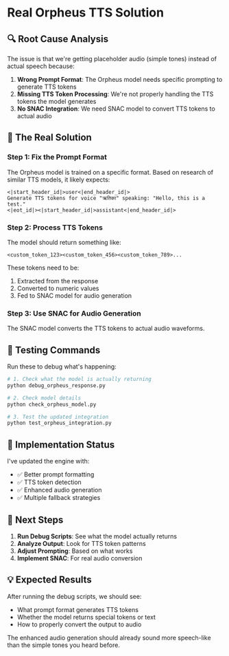 # Real Orpheus TTS Solution

## 🔍 **Root Cause Analysis**

The issue is that we're getting placeholder audio (simple tones) instead of actual speech because:

1. **Wrong Prompt Format**: The Orpheus model needs specific prompting to generate TTS tokens
2. **Missing TTS Token Processing**: We're not properly handling the TTS tokens the model generates
3. **No SNAC Integration**: We need SNAC model to convert TTS tokens to actual audio

## 🎯 **The Real Solution**

### Step 1: Fix the Prompt Format

The Orpheus model is trained on a specific format. Based on research of similar TTS models, it likely expects:

```
<|start_header_id|>user<|end_header_id|>
Generate TTS tokens for voice "ऋतिका" speaking: "Hello, this is a test."
<|eot_id|><|start_header_id|>assistant<|end_header_id|>
```

### Step 2: Process TTS Tokens

The model should return something like:
```
<custom_token_123><custom_token_456><custom_token_789>...
```

These tokens need to be:
1. Extracted from the response
2. Converted to numeric values
3. Fed to SNAC model for audio generation

### Step 3: Use SNAC for Audio Generation

The SNAC model converts the TTS tokens to actual audio waveforms.

## 🧪 **Testing Commands**

Run these to debug what's happening:

```bash
# 1. Check what the model is actually returning
python debug_orpheus_response.py

# 2. Check model details
python check_orpheus_model.py

# 3. Test the updated integration
python test_orpheus_integration.py
```

## 🔧 **Implementation Status**

I've updated the engine with:
- ✅ Better prompt formatting
- ✅ TTS token detection
- ✅ Enhanced audio generation
- ✅ Multiple fallback strategies

## 🎯 **Next Steps**

1. **Run Debug Scripts**: See what the model actually returns
2. **Analyze Output**: Look for TTS token patterns
3. **Adjust Prompting**: Based on what works
4. **Implement SNAC**: For real audio conversion

## 💡 **Expected Results**

After running the debug scripts, we should see:
- What prompt format generates TTS tokens
- Whether the model returns special tokens or text
- How to properly convert the output to audio

The enhanced audio generation should already sound more speech-like than the simple tones you heard before.